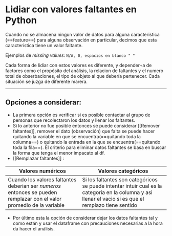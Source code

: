 # Lidiar con valores faltantes en Python
 Cuando no se almacena ningun valor de datos para alguna caracteristica (==feature==) para alguna observación en particular, decimos que esta caracteristica tiene un valor faltante.
 
 Ejemplos de *missing values*: `N/A, 0, espacios en blanco " "`

Cada forma de lidiar con estos valores es diferente, y depender+a de factores como el propósito del análisis, la relacion de faltantes y el numero total de obserbaciones, el tipo de objeto al que debería pertenecer. Cada situación se juzga de diferente marera.

---
## Opciones a considerar:
-  La primera opción es verificar si es posible contactar al grupo de personas que recolectaron los datos y llenar los faltantes.
-  Si lo anterior no fue posible entonces se puede considerar [[Remover faltantes]], remover el dato (observación) que falta se puede hacer quitando la variable en que se encuentra(==quitando toda la columna==) o quitando la entrada en la que se encuentra(==quitando toda la fila==). El criterio para eliminar datos faltantes se basa en buscar la forma que tenga el menor impacato al df.
-  [[Remplazar faltantes]] :

Valores numéricos | Valores categóricos
-------------------|----------------------
Cuando los valores faltantes deberian ser *numeros* entonces se pueden remplazar con el valor promedio de la variable | Si los faltantes son categóricos  se puede intentar intuir cual es la categoria en la columna y asi llenar el vacio si es que el remplazo tiene sentido

- Por último esta la opción de considerar dejar los datos faltantes tal y como están  y usar el dataframe con precauciones necesarias a la hora da hacer el análisis.